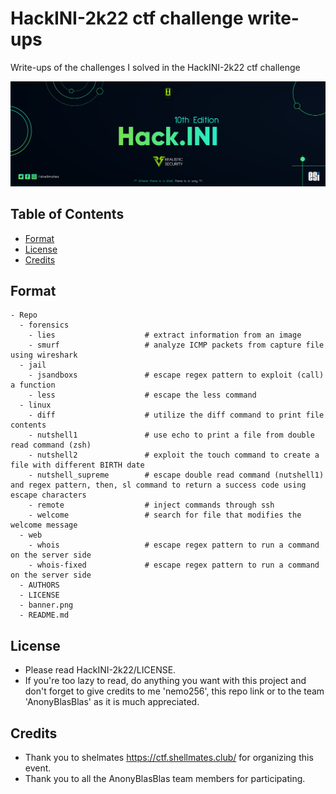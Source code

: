 # HackINI-2k22 ctf challenge write-ups
Write-ups of the challenges I solved in the HackINI-2k22 ctf challenge

![Banner](banner.png)

<!-- TABLE OF CONTENTS -->
## Table of Contents

* [Format](#format)
* [License](#license)
* [Credits](#credits)

## Format

```
- Repo
  - forensics
    - lies                    # extract information from an image
    - smurf                   # analyze ICMP packets from capture file using wireshark
  - jail
    - jsandboxs               # escape regex pattern to exploit (call) a function
    - less                    # escape the less command
  - linux
    - diff                    # utilize the diff command to print file contents
    - nutshell1               # use echo to print a file from double read command (zsh)
    - nutshell2               # exploit the touch command to create a file with different BIRTH date
    - nutshell_supreme        # escape double read command (nutshell1) and regex pattern, then, sl command to return a success code using escape characters
    - remote                  # inject commands through ssh
    - welcome                 # search for file that modifies the welcome message
  - web
    - whois                   # escape regex pattern to run a command on the server side
    - whois-fixed             # escape regex pattern to run a command on the server side
  - AUTHORS
  - LICENSE
  - banner.png
  - README.md
```

## License
- Please read HackINI-2k22/LICENSE.
- If you're too lazy to read, do anything you want with this project and don't forget to give credits to me 'nemo256', this repo link or to the team 'AnonyBlasBlas' as it is much appreciated.

## Credits
- Thank you to shelmates https://ctf.shellmates.club/ for organizing this event.
- Thank you to all the AnonyBlasBlas team members for participating.

